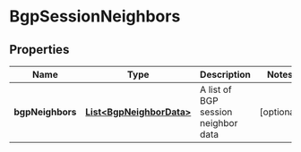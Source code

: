 
# BgpSessionNeighbors

## Properties
Name | Type | Description | Notes
------------ | ------------- | ------------- | -------------
**bgpNeighbors** | [**List&lt;BgpNeighborData&gt;**](BgpNeighborData.md) | A list of BGP session neighbor data |  [optional]



